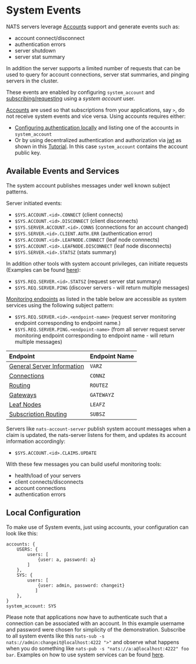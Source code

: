 # System Events

NATS servers leverage [Accounts](../securing_nats/accounts.md) support and generate events such as:

* account connect/disconnect
* authentication errors
* server shutdown
* server stat summary

In addition the server supports a limited number of requests that can be used to query for account connections, server stat summaries, and pinging servers in the cluster.

These events are enabled by configuring `system_account` and [subscribing/requesting](./#available-events-and-services) using a _system account_ user.

[Accounts](../securing_nats/accounts.md) are used so that subscriptions from your applications, say `>`, do not receive system events and vice versa. Using accounts requires either:

* [Configuring authentication locally](./#local-configuration) and listing one of the accounts in `system_account`
* Or by using decentralized authentication and authorization via [jwt](../securing_nats/jwt/) as shown in this [Tutorial](sys_accounts.md). In this case `system_account` contains the account public key.

## Available Events and Services

The system account publishes messages under well known subject patterns.

Server initiated events:

* `$SYS.ACCOUNT.<id>.CONNECT` \(client connects\)
* `$SYS.ACCOUNT.<id>.DISCONNECT` \(client disconnects\)
* `$SYS.SERVER.ACCOUNT.<id>.CONNS` \(connections for an account changed\)
* `$SYS.SERVER.<id>.CLIENT.AUTH.ERR` \(authentication error\)
* `$SYS.ACCOUNT.<id>.LEAFNODE.CONNECT` \(leaf node connnects\)
* `$SYS.ACCOUNT.<id>.LEAFNODE.DISCONNECT` \(leaf node disconnects\)
* `$SYS.SERVER.<id>.STATSZ` \(stats summary\)

In addition other tools with system account privileges, can initiate requests \(Examples can be found [here](sys_accounts.md#system-services)\):

* `$SYS.REQ.SERVER.<id>.STATSZ` \(request server stat summary\)
* `$SYS.REQ.SERVER.PING` \(discover servers - will return multiple messages\)

[Monitoring endpoints](../monitoring.md) as listed in the table below are accessible as system services using the following subject pattern:

* `$SYS.REQ.SERVER.<id>.<endpoint-name>` \(request server monitoring endpoint corresponding to endpoint name.\)
* `$SYS.REQ.SERVER.PING.<endpoint-name>` \(from all server request server monitoring endpoint corresponding to endpoint name - will return multiple messages\)

| Endpoint | Endpoint Name |
| :--- | :--- |
| [General Server Information](../monitoring.md#general-information) | `VARZ` |
| [Connections](../monitoring.md#connection-information) | `CONNZ` |
| [Routing](../monitoring.md#route-information) | `ROUTEZ` |
| [Gateways](../monitoring.md#gateway-information) | `GATEWAYZ` |
| [Leaf Nodes](../monitoring.md#leaf-nodes-information) | `LEAFZ` |
| [Subscription Routing](../monitoring.md#subscription-routing-information) | `SUBSZ` |

Servers like `nats-account-server` publish system account messages when a claim is updated, the nats-server listens for them, and updates its account information accordingly:

* `$SYS.ACCOUNT.<id>.CLAIMS.UPDATE`

With these few messages you can build useful monitoring tools:

* health/load of your servers
* client connects/disconnects
* account connections
* authentication errors

## Local Configuration

To make use of System events, just using accounts, your configuration can look like this:

```text
accounts: {
    USERS: {
        users: [
            {user: a, password: a}
        ]
    },
    SYS: { 
        users: [
            {user: admin, password: changeit}
           ]
    },
}
system_account: SYS
```

Please note that applications now have to authenticate such that a connection can be associated with an account. In this example username and password were chosen for simplicity of the demonstration. Subscribe to all system events like this `nats-sub -s nats://admin:changeit@localhost:4222 ">"` and observe what happens when you do something like `nats-pub -s "nats://a:a@localhost:4222" foo bar`. Examples on how to use system services can be found [here](sys_accounts.md#system-services).

